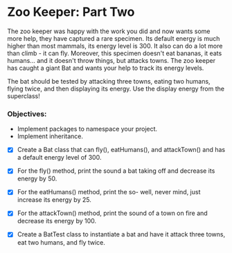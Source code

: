 # Zoo Keeper: Part Two

The zoo keeper was happy with the work you did and now wants some more help, they have captured a rare specimen. Its default energy is much higher than most mammals, its energy level is 300. It also can do a lot more than climb - it can fly. Moreover, this specimen doesn't eat bananas, it eats humans... and it doesn't throw things, but attacks towns. The zoo keeper has caught a giant Bat and wants your help to track its energy levels.

The bat should be tested by attacking three towns, eating two humans, flying twice, and then displaying its energy. Use the display energy from the superclass!

### Objectives:

- Implement packages to namespace your project.
- Implement inheritance.

- [x] Create a Bat class that can fly(), eatHumans(), and attackTown() and has a default energy level of 300.

- [x] For the fly() method, print the sound a bat taking off and decrease its energy by 50.

- [x] For the eatHumans() method, print the so- well, never mind, just increase its energy by 25.

- [x] For the attackTown() method, print the sound of a town on fire and decrease its energy by 100.

- [x] Create a BatTest class to instantiate a bat and have it attack three towns, eat two humans, and fly twice.

